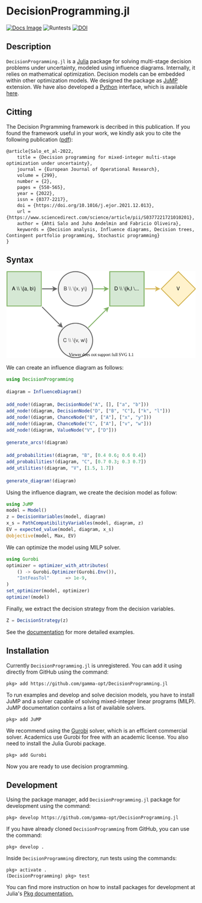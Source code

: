 # DecisionProgramming.jl
[![Docs Image](https://img.shields.io/badge/docs-latest-blue.svg)](https://gamma-opt.github.io/DecisionProgramming.jl/dev/)
![Runtests](https://github.com/gamma-opt/DecisionProgramming.jl/workflows/Runtests/badge.svg)
[![DOI](https://zenodo.org/badge/269314037.svg)](https://zenodo.org/badge/latestdoi/269314037)

## Description
`DecisionProgramming.jl` is a [Julia](https://julialang.org/) package for solving multi-stage decision problems under uncertainty, modeled using influence diagrams. Internally, it relies on mathematical optimization. Decision models can be embedded within other optimization models. We designed the package as [JuMP](https://jump.dev/) extension. We have also developed a [Python](https://python.org) interface, which is available [here](https://github.com/gamma-opt/pyDecisionProgramming). 

## Citting
The Decision Prgramming framework is decribed in this publication. If you found the framework useful in your work, we kindly ask you to cite the following publication ([pdf](https://www.sciencedirect.com/science/article/pii/S0377221721010201/pdf)):
```
@article{Salo_et_al-2022,
    title = {Decision programming for mixed-integer multi-stage optimization under uncertainty},
    journal = {European Journal of Operational Research},
    volume = {299},
    number = {2},
    pages = {550-565},
    year = {2022},
    issn = {0377-2217},
    doi = {https://doi.org/10.1016/j.ejor.2021.12.013},
    url = {https://www.sciencedirect.com/science/article/pii/S0377221721010201},
    author = {Ahti Salo and Juho Andelmin and Fabricio Oliveira},
    keywords = {Decision analysis, Influence diagrams, Decision trees, Contingent portfolio programming, Stochastic programming}
}
```

## Syntax
![](examples/figures/simple-id.svg)

We can create an influence diagram as follows:

```julia
using DecisionProgramming

diagram = InfluenceDiagram()

add_node!(diagram, DecisionNode("A", [], ["a", "b"]))
add_node!(diagram, DecisionNode("D", ["B", "C"], ["k", "l"]))
add_node!(diagram, ChanceNode("B", ["A"], ["x", "y"]))
add_node!(diagram, ChanceNode("C", ["A"], ["v", "w"]))
add_node!(diagram, ValueNode("V", ["D"]))

generate_arcs!(diagram)

add_probabilities!(diagram, "B", [0.4 0.6; 0.6 0.4])
add_probabilities!(diagram, "C", [0.7 0.3; 0.3 0.7])
add_utilities!(diagram, "V", [1.5, 1.7])

generate_diagram!(diagram)
```

Using the influence diagram, we create the decision model as follow:

```julia
using JuMP
model = Model()
z = DecisionVariables(model, diagram)
x_s = PathCompatibilityVariables(model, diagram, z)
EV = expected_value(model, diagram, x_s)
@objective(model, Max, EV)
```

We can optimize the model using MILP solver.

```julia
using Gurobi
optimizer = optimizer_with_attributes(
    () -> Gurobi.Optimizer(Gurobi.Env()),
    "IntFeasTol"      => 1e-9,
)
set_optimizer(model, optimizer)
optimize!(model)
```

Finally, we extract the decision strategy from the decision variables.

```julia
Z = DecisionStrategy(z)
```

See the [documentation](https://gamma-opt.github.io/DecisionProgramming.jl/dev/) for more detailed examples.


## Installation
Currently `DecisionProgramming.jl` is unregistered. You can add it using directly from GitHub using the command:

```julia-repl
pkg> add https://github.com/gamma-opt/DecisionProgramming.jl
```

To run examples and develop and solve decision models, you have to install JuMP and a solver capable of solving mixed-integer linear programs (MILP). JuMP documentation contains a list of available solvers.

```julia-repl
pkg> add JuMP
```

We recommend using the [Gurobi](https://www.gurobi.com/) solver, which is an efficient commercial solver. Academics use Gurobi for free with an academic license. You also need to install the Julia Gurobi package.

```julia-repl
pkg> add Gurobi
```

Now you are ready to use decision programming.


## Development
Using the package manager, add `DecisionProgramming.jl` package for development using the command:

```julia-repl
pkg> develop https://github.com/gamma-opt/DecisionProgramming.jl
```

If you have already cloned `DecisionProgramming` from GitHub, you can use the command:

```julia-repl
pkg> develop .
```

Inside `DecisionProgramming` directory, run tests using the commands:

```julia-repl
pkg> activate .
(DecisionProgramming) pkg> test
```

You can find more instruction on how to install packages for development at Julia's [Pkg documentation.](https://docs.julialang.org/en/v1/stdlib/Pkg/)
